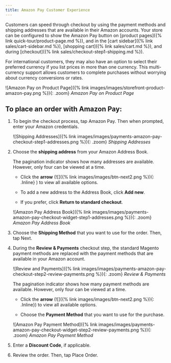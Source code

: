 ```yaml
---
title: Amazon Pay Customer Experience
---
```



Customers can speed through checkout by using the payment methods and shipping addresses that are available in their Amazon accounts. Your store can be configured to show the Amazon Pay button on [product pages]({% link quick-tour/product-page.md %}), and in the [cart sidebar]({% link sales/cart-sidebar.md %}), [shopping cart]({% link sales/cart.md %}), and during [checkout]({% link sales/checkout-step1-shipping.md %}).

For international customers, they may also have an option to select their preferred currency if you list prices in more than one currency. This multi-currency support allows customers to complete purchases without worrying about currency conversions or rates.

![Amazon Pay on Product Page]({% link images/images/storefront-product-amazon-pay.png %}){: .zoom}
_Amazon Pay on Product Page_

## To place an order with Amazon Pay:

1. To begin the checkout process, tap <span class="btn">Amazon Pay</span>. Then when prompted, enter your Amazon credentials.

   ![Shipping Addresses]({% link images/images/payments-amazon-pay-checkout-step1-addresses.png %}){: .zoom}
   _Shipping Addresses_

1. Choose the **shipping address** from your Amazon Address Book.

   The pagination indicator shows how many addresses are available. However, only four can be viewed at a time.

   * Click the **arrow** (![]({% link images/images/btn-next2.png %}){: .Inline}        ) to view all available options.

   * To add a new address to the Address Book, click **Add new**.
   * If you prefer, click **Return to standard checkout**.

   ![Amazon Pay Address Book]({% link images/images/payments-amazon-pay-checkout-widget-step1-addresses.png %}){: .zoom}
   _Amazon Pay Address Book_

1. Choose the **Shipping Method** that you want to use for the order. Then, tap <span class="btn">Next</span>.

1. During the **Review &amp; Payments** checkout step, the standard Magento payment methods are replaced with the payment methods that are available in your Amazon account.

   ![Review and Payments]({% link images/images/payments-amazon-pay-checkout-step2-review-payments.png %}){: .zoom}
   _Review &amp; Payments_

   The pagination indicator shows how many payment methods are available. However, only four can be viewed at a time.

   * Click the **arrow** (![]({% link images/images/btn-next2.png %}){: .Inline}) to view all available options.

   * Choose the **Payment Method** that you want to use for the purchase.

   ![Amazon Pay Payment Method]({% link images/images/payments-amazon-pay-checkout-widget-step2-review-payments.png %}){: .zoom}
   _Amazon Pay Payment Method_

1. Enter a **Discount Code**, if applicable.

1. Review the order. Then, tap <span class="btn">Place Order</span>.
